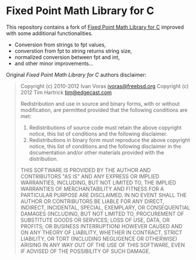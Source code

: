 Fixed Point Math Library for C
===============================

This repository contains a fork of [Fixed Point Math Library for C](https://sourceforge.net/projects/fixedptc/) improved with some additional functionalities.

 * Conversion from strings to fpt values,
 * converstion from fpt to string returns string size,
 * normalized conversion between fpt and int,
 * and other minor improvements...

Original _Fixed Point Math Library for C_ authors disclaimer:

> Copyright (c) 2010-2012 Ivan Voras <ivoras@freebsd.org>
> Copyright (c) 2012 Tim Hartrick <tim@edgecast.com>
> 
> Redistribution and use in source and binary forms, with or without
> modification, are permitted provided that the following conditions
> are met:
> 1. Redistributions of source code must retain the above copyright
>    notice, this list of conditions and the following disclaimer.
> 2. Redistributions in binary form must reproduce the above copyright
>    notice, this list of conditions and the following disclaimer in the
>    documentation and/or other materials provided with the distribution.
> 
> THIS SOFTWARE IS PROVIDED BY THE AUTHOR AND CONTRIBUTORS "AS IS" AND
> ANY EXPRESS OR IMPLIED WARRANTIES, INCLUDING, BUT NOT LIMITED TO, THE
> IMPLIED WARRANTIES OF MERCHANTABILITY AND FITNESS FOR A PARTICULAR PURPOSE
> ARE DISCLAIMED.  IN NO EVENT SHALL THE AUTHOR OR CONTRIBUTORS BE LIABLE
> FOR ANY DIRECT, INDIRECT, INCIDENTAL, SPECIAL, EXEMPLARY, OR CONSEQUENTIAL
> DAMAGES (INCLUDING, BUT NOT LIMITED TO, PROCUREMENT OF SUBSTITUTE GOODS
> OR SERVICES; LOSS OF USE, DATA, OR PROFITS; OR BUSINESS INTERRUPTION)
> HOWEVER CAUSED AND ON ANY THEORY OF LIABILITY, WHETHER IN CONTRACT, STRICT
> LIABILITY, OR TORT (INCLUDING NEGLIGENCE OR OTHERWISE) ARISING IN ANY WAY
> OUT OF THE USE OF THIS SOFTWARE, EVEN IF ADVISED OF THE POSSIBILITY OF
> SUCH DAMAGE.
